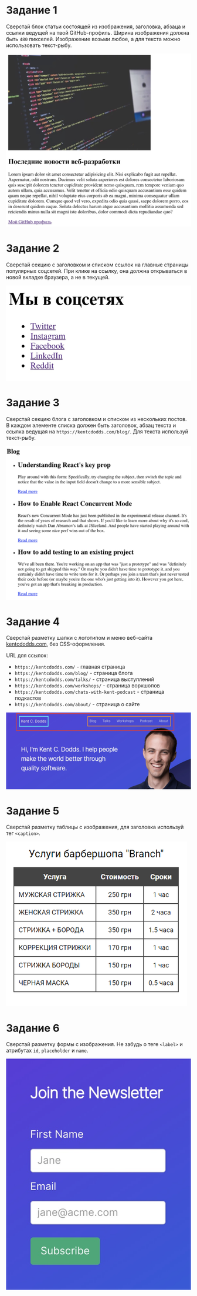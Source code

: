# Задание 1

Сверстай блок статьи состоящей из изображения, заголовка, абзаца и ссылки
ведущей на твой GitHub-профиль. Ширина изображения должна быть `480` пикселей.
Изображение возьми любое, а для текста можно использовать текст-рыбу.

![превью задания](./images/task-01.jpg)

# Задание 2

Сверстай секцию с заголовком и списком ссылок на главные страницы популярных
соцсетей. При клике на ссылку, она должна открываться в новой вкладке браузера,
а не в текущей.

![превью задания](./images/task-02.jpg)

# Задание 3

Сверстай секцию блога с заголовком и списком из нескольких постов. В каждом
элементе списка должен быть заголовок, абзац текста и ссылка ведущая на
`https://kentcdodds.com/blog/`. Для текста используй текст-рыбу.

![превью задания](./images/task-03.png)

# Задание 4

Сверстай разметку шапки с логотипом и меню веб-сайта
[kentcdodds.com](https://kentcdodds.com/), без CSS-оформления.

URL для ссылок:

- `https://kentcdodds.com/` - главная страница
- `https://kentcdodds.com/blog/` - страница блога
- `https://kentcdodds.com/talks/` - страница выступлений
- `https://kentcdodds.com/workshops/` - страница воркшопов
- `https://kentcdodds.com/chats-with-kent-podcast` - страница подкастов
- `https://kentcdodds.com/about/` - страница о сайте

![превью задания](./images/task-04.jpg)

# Задание 5

Сверстай разметку таблицы с изображения, для заголовка используй тег
`<caption>`.

![превью задания](./images/task-05.png)

# Задание 6

Сверстай разметку формы с изображения. Не забудь о теге `<label>` и атрибутах
`id`, `placeholder` и `name`.

![превью задания](./images/task-06.jpg)
